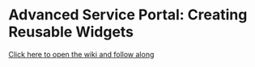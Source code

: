 # Advanced Service Portal: Creating Reusable Widgets

[Click here to open the wiki and follow along](/service-portal/CCW3956/wiki)
